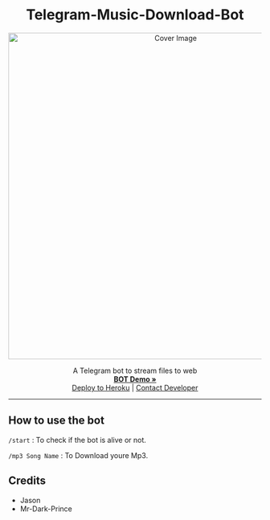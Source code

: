 <h1 align="center">Telegram-Music-Download-Bot</h3>
<p align="center">
  <a href="https://github.com/EverythingSuckz/TG-FileStreamBot">
    <img src="https://socialify.git.ci/hirunaofficial/Telegram-Music-Download-Bot/image?description=1&font=Source%20Code%20Pro&forks=1&issues=1&language=1&owner=1&pattern=Floating%20Cogs&pulls=1&stargazers=1&theme=Dark" alt="Cover Image" width="650">
  </a>
  <p align="center">
    A Telegram bot to stream files to web
    <br />
    <a href="https://telegram.dog/mp3downloadtgbot"><strong>BOT Demo »</strong></a>
    <br />
    <a target="blank" href="https://heroku.com/deploy?template=https://github.com/hirunaofficial/Telegram-Music-Download-Bot">Deploy to Heroku</a>
    |
    <a target="blank" href="https://t.me/hirunaofficial">Contact Developer</a>
  </p>
</p>

<hr>

## How to use the bot
 
`/start` : To check if the bot is alive or not.

`/mp3 Song Name` : To Download youre Mp3.

## Credits

- Jason
- Mr-Dark-Prince
